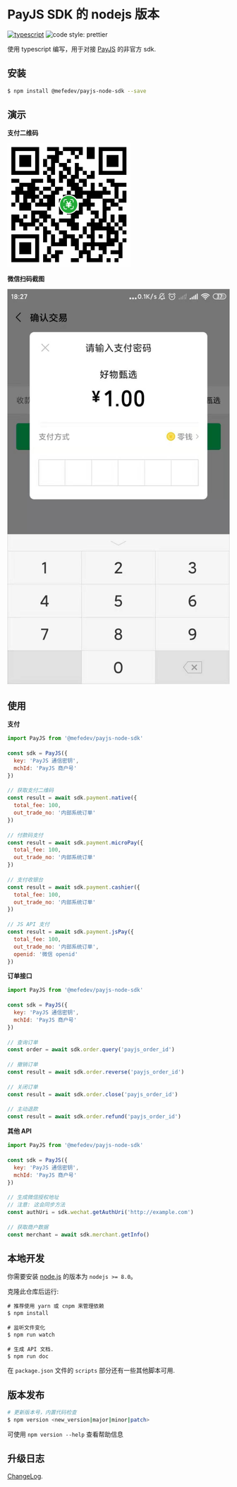 # PayJS SDK 的 nodejs 版本

[![typescript](https://badgen.net/badge/lang/typescript)](https://www.typescriptlang.org)
![code style: prettier](https://img.shields.io/badge/code_style-prettier-ff69b4.svg?style=square)

使用 typescript 编写，用于对接 [PayJS](https://payjs.cn/) 的非官方 sdk.

## 安装

```bash
$ npm install @mefedev/payjs-node-sdk --save
```

## 演示

**支付二维码**

![payment qrcode](./screenshots/paycode.png)

**微信扫码截图**

![payment qrcode](./screenshots/wechat_scan_result.jpeg)

## 使用

**支付**

```javascript
import PayJS from '@mefedev/payjs-node-sdk'

const sdk = PayJS({
  key: 'PayJS 通信密钥',
  mchId: 'PayJS 商户号'
})

// 获取支付二维码
const result = await sdk.payment.native({
  total_fee: 100,
  out_trade_no: '内部系统订单'
})

// 付款码支付
const result = await sdk.payment.microPay({
  total_fee: 100,
  out_trade_no: '内部系统订单'
})

// 支付收银台
const result = await sdk.payment.cashier({
  total_fee: 100,
  out_trade_no: '内部系统订单'
})

// JS API 支付
const result = await sdk.payment.jsPay({
  total_fee: 100,
  out_trade_no: '内部系统订单',
  openid: '微信 openid'
})
```

**订单接口**

```javascript
import PayJS from '@mefedev/payjs-node-sdk'

const sdk = PayJS({
  key: 'PayJS 通信密钥',
  mchId: 'PayJS 商户号'
})

// 查询订单
const order = await sdk.order.query('payjs_order_id')

// 撤销订单
const result = await sdk.order.reverse('payjs_order_id')

// 关闭订单
const result = await sdk.order.close('payjs_order_id')

// 主动退款
const result = await sdk.order.refund('payjs_order_id')
```

**其他 API**

```javascript
import PayJS from '@mefedev/payjs-node-sdk'

const sdk = PayJS({
  key: 'PayJS 通信密钥',
  mchId: 'PayJS 商户号'
})

// 生成微信授权地址
// 注意: 这会同步方法
const authUri = sdk.wechat.getAuthUri('http://example.com')

// 获取商户数据
const merchant = await sdk.merchant.getInfo()
```

## 本地开发

你需要安装 [node.js][node.js] 的版本为 `nodejs >= 8.0`。

克隆此仓库后运行:

```shell
# 推荐使用 yarn 或 cnpm 来管理依赖
$ npm install

# 监听文件变化
$ npm run watch

# 生成 API 文档.
$ npm run doc
```

在 `package.json` 文件的 `scripts` 部分还有一些其他脚本可用.

## 版本发布

```bash
# 更新版本号，内置代码检查
$ npm version <new_version|major|minor|patch>
```

可使用 `npm version --help` 查看帮助信息

## 升级日志

[ChangeLog](./CHANGELOG.md).

[node.js]: https://nodejs.org/
[TypeScript]: https://www.typescriptlang.org/
